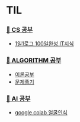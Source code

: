 # TIL
### [💾 CS 공부](CS)  
  - [1일1로그 100일완성 IT지식](CS/1일1로그%20100일완성%20IT지식)   

### [🥈 ALGORITHM 공부](ALGORITHM)
  - [이론공부](ALGORITHM/STYDY)
  - [문제풀기](ALGORITHM/CODINGTEST)
  
### [🤖 AI 공부](AI)  
  - [google colab 얼굴인식](AI/DL/Google%20Colab)
